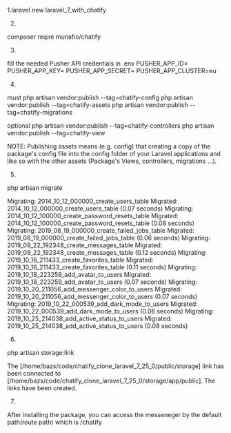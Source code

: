 1.laravel new laravel_7_with_chatify

2.
composer reqire munafio/chatify

3.
fill the needed Pusher API credentials in .env
PUSHER_APP_ID=
PUSHER_APP_KEY=
PUSHER_APP_SECRET=
PUSHER_APP_CLUSTER=eu

4.
must
php artisan vendor:publish --tag=chatify-config
php artisan vendor:publish --tag=chatify-assets
php artisan vendor:publish --tag=chatify-migrations

optional
php artisan vendor:publish --tag=chatify-controllers
php artisan vendor:publish --tag=chatify-view

NOTE: Publishing assets means (e.g. config) that creating a copy of the package's config file into the config folder of your Laravel applications and like so with the other assets (Package's Views, controllers, migrations ...).

5.
php artisan migrate

Migrating: 2014_10_12_000000_create_users_table
Migrated: 2014_10_12_000000_create_users_table (0.07 seconds)
Migrating: 2014_10_12_100000_create_password_resets_table
Migrated: 2014_10_12_100000_create_password_resets_table (0.08 seconds)
Migrating: 2019_08_19_000000_create_failed_jobs_table
Migrated: 2019_08_19_000000_create_failed_jobs_table (0.06 seconds)
Migrating: 2019_09_22_192348_create_messages_table
Migrated: 2019_09_22_192348_create_messages_table (0.12 seconds)
Migrating: 2019_10_16_211433_create_favorites_table
Migrated: 2019_10_16_211433_create_favorites_table (0.11 seconds)
Migrating: 2019_10_18_223259_add_avatar_to_users
Migrated: 2019_10_18_223259_add_avatar_to_users (0.07 seconds)
Migrating: 2019_10_20_211056_add_messenger_color_to_users
Migrated: 2019_10_20_211056_add_messenger_color_to_users (0.07 seconds)
Migrating: 2019_10_22_000539_add_dark_mode_to_users
Migrated: 2019_10_22_000539_add_dark_mode_to_users (0.06 seconds)
Migrating: 2019_10_25_214038_add_active_status_to_users
Migrated: 2019_10_25_214038_add_active_status_to_users (0.08 seconds)

6.
php artisan storage:link

The [/home/bazs/code/chatify_clone_laravel_7_25_0/public/storage] link has been connected to [/home/bazs/code/chatify_clone_laravel_7_25_0/storage/app/public].
The links have been created.

7.

After installing the package, you can access the messeneger by the default path(route path) which is /chatify
